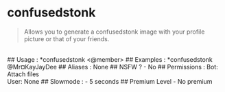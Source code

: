 # confusedstonk

> Allows you to generate a confusedstonk image with your profile picture or that of your friends.

<br>
## Usage :
*confusedstonk <@member>
## Examples :
*confusedstonk @Mr¤KayJayDee
## Aliases :
None
## NSFW ?
- No
## Permissions :
Bot: Attach files
<br>
User: None
## Slowmode :
- 5 seconds
## Premium Level
- No premium